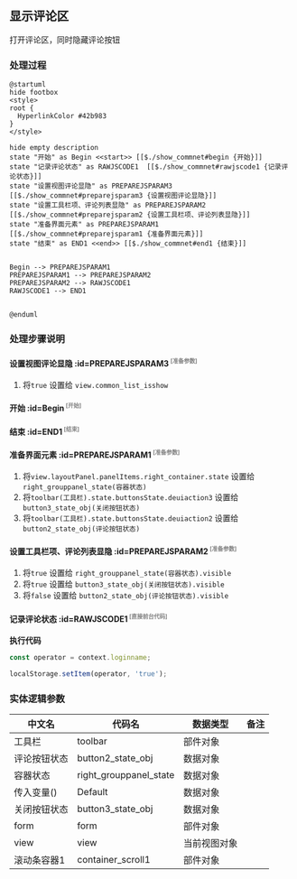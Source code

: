 ## 显示评论区 <!-- {docsify-ignore-all} -->

   打开评论区，同时隐藏评论按钮

### 处理过程

```plantuml
@startuml
hide footbox
<style>
root {
  HyperlinkColor #42b983
}
</style>

hide empty description
state "开始" as Begin <<start>> [[$./show_commnet#begin {开始}]]
state "记录评论状态" as RAWJSCODE1  [[$./show_commnet#rawjscode1 {记录评论状态}]]
state "设置视图评论显隐" as PREPAREJSPARAM3  [[$./show_commnet#preparejsparam3 {设置视图评论显隐}]]
state "设置工具栏项、评论列表显隐" as PREPAREJSPARAM2  [[$./show_commnet#preparejsparam2 {设置工具栏项、评论列表显隐}]]
state "准备界面元素" as PREPAREJSPARAM1  [[$./show_commnet#preparejsparam1 {准备界面元素}]]
state "结束" as END1 <<end>> [[$./show_commnet#end1 {结束}]]


Begin --> PREPAREJSPARAM1
PREPAREJSPARAM1 --> PREPAREJSPARAM2
PREPAREJSPARAM2 --> RAWJSCODE1
RAWJSCODE1 --> END1


@enduml
```


### 处理步骤说明

#### 设置视图评论显隐 :id=PREPAREJSPARAM3<sup class="footnote-symbol"> <font color=gray size=1>[准备参数]</font></sup>



1. 将`true` 设置给  `view.common_list_isshow`

#### 开始 :id=Begin<sup class="footnote-symbol"> <font color=gray size=1>[开始]</font></sup>




#### 结束 :id=END1<sup class="footnote-symbol"> <font color=gray size=1>[结束]</font></sup>




#### 准备界面元素 :id=PREPAREJSPARAM1<sup class="footnote-symbol"> <font color=gray size=1>[准备参数]</font></sup>



1. 将`view.layoutPanel.panelItems.right_container.state` 设置给  `right_grouppanel_state(容器状态)`
2. 将`toolbar(工具栏).state.buttonsState.deuiaction3` 设置给  `button3_state_obj(关闭按钮状态)`
3. 将`toolbar(工具栏).state.buttonsState.deuiaction2` 设置给  `button2_state_obj(评论按钮状态)`

#### 设置工具栏项、评论列表显隐 :id=PREPAREJSPARAM2<sup class="footnote-symbol"> <font color=gray size=1>[准备参数]</font></sup>



1. 将`true` 设置给  `right_grouppanel_state(容器状态).visible`
2. 将`true` 设置给  `button3_state_obj(关闭按钮状态).visible`
3. 将`false` 设置给  `button2_state_obj(评论按钮状态).visible`

#### 记录评论状态 :id=RAWJSCODE1<sup class="footnote-symbol"> <font color=gray size=1>[直接前台代码]</font></sup>



<p class="panel-title"><b>执行代码</b></p>

```javascript
const operator = context.loginname;

localStorage.setItem(operator, 'true');
```



### 实体逻辑参数

|    中文名   |    代码名    |  数据类型      |备注 |
| --------| --------| --------  | --------   |
|工具栏|toolbar|部件对象||
|评论按钮状态|button2_state_obj|数据对象||
|容器状态|right_grouppanel_state|数据对象||
|传入变量(<i class="fa fa-check"/></i>)|Default|数据对象||
|关闭按钮状态|button3_state_obj|数据对象||
|form|form|部件对象||
|view|view|当前视图对象||
|滚动条容器1|container_scroll1|部件对象||
